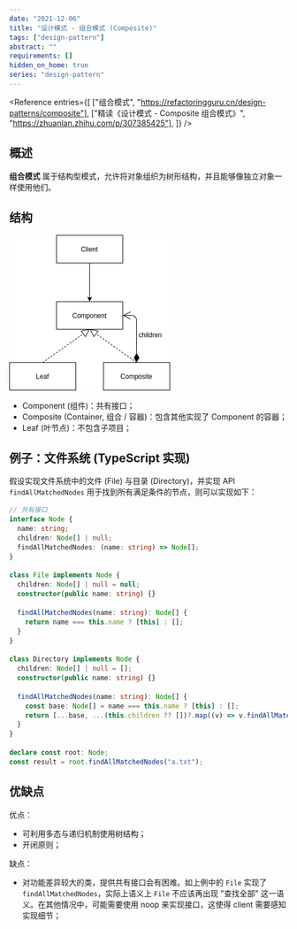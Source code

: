 ```yaml
---
date: "2021-12-06"
title: "设计模式 - 组合模式 (Composite)"
tags: ["design-pattern"]
abstract: ""
requirements: []
hidden_on_home: true
series: "design-pattern"
---
```


<Reference
entries={[
["组合模式", "https://refactoringguru.cn/design-patterns/composite"],
["精读《设计模式 - Composite 组合模式》", "https://zhuanlan.zhihu.com/p/307385425"],
]}
/>

## 概述

**组合模式** 属于结构型模式，允许将对象组织为树形结构，并且能够像独立对象一样使用他们。

## 结构

![](./struct.png)

- Component (组件)：共有接口；
- Composite (Container, 组合 / 容器)：包含其他实现了 Component 的容器；
- Leaf (叶节点)：不包含子项目；

## 例子：文件系统 (TypeScript 实现)

假设实现文件系统中的文件 (File) 与目录 (Directory)，并实现 API `findAllMatchedNodes` 用于找到所有满足条件的节点，则可以实现如下：

```ts
// 共有接口
interface Node {
  name: string;
  children: Node[] | null;
  findAllMatchedNodes: (name: string) => Node[];
}

class File implements Node {
  children: Node[] | null = null;
  constructor(public name: string) {}

  findAllMatchedNodes(name: string): Node[] {
    return name === this.name ? [this] : [];
  }
}

class Directory implements Node {
  children: Node[] | null = [];
  constructor(public name: string) {}

  findAllMatchedNodes(name: string): Node[] {
    const base: Node[] = name === this.name ? [this] : [];
    return [...base, ...(this.children ?? [])?.map((v) => v.findAllMatchedNodes(name)).flat()];
  }
}

declare const root: Node;
const result = root.findAllMatchedNodes("a.txt");
```

## 优缺点

优点：

- 可利用多态与递归机制使用树结构；
- 开闭原则；

缺点：

- 对功能差异较大的类，提供共有接口会有困难。如上例中的 `File` 实现了 `findAllMatchedNodes`，实际上语义上 `File` 不应该再出现 "查找全部" 这一语义。在其他情况中，可能需要使用 noop 来实现接口，这使得 client 需要感知实现细节；
